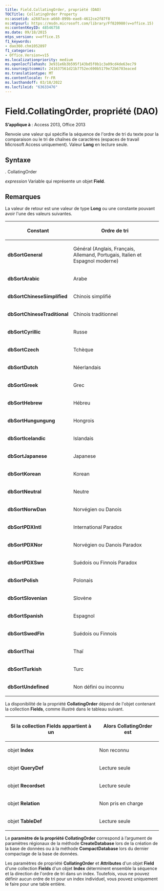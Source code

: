 ```yaml
---
title: Field.CollatingOrder, propriété (DAO)
TOCTitle: CollatingOrder Property
ms:assetid: a2607ace-a660-899b-eae8-4612ce2f87f8
ms:mtpsurl: https://msdn.microsoft.com/library/Ff820980(v=office.15)
ms:contentKeyID: 48546758
ms.date: 09/18/2015
mtps_version: v=office.15
f1_keywords:
- dao360.chm1052897
f1_categories:
- Office.Version=v15
ms.localizationpriority: medium
ms.openlocfilehash: 3e931e6b3b595f143bd5f0b1c3a09cd4de63ec79
ms.sourcegitcommit: 241637561d21b7752ec690b5179e72b6703eaced
ms.translationtype: MT
ms.contentlocale: fr-FR
ms.lasthandoff: 03/18/2022
ms.locfileid: "63633476"
---
```

# <a name="fieldcollatingorder-property-dao"></a>Field.CollatingOrder, propriété (DAO)


**S’applique à** : Access 2013, Office 2013

Renvoie une valeur qui spécifie la séquence de l'ordre de tri du texte pour la comparaison ou le tri de chaînes de caractères (espaces de travail Microsoft Access uniquement). Valeur **Long** en lecture seule.

## <a name="syntax"></a>Syntaxe

*.* CollatingOrder

*expression* Variable qui représente un objet **Field**.

## <a name="remarks"></a>Remarques

La valeur de retour est une valeur de type **Long** ou une constante pouvant avoir l'une des valeurs suivantes.

<table>
<colgroup>
<col />
<col />
</colgroup>
<thead>
<tr class="header">
<th><p>Constant</p></th>
<th><p>Ordre de tri</p></th>
</tr>
</thead>
<tbody>
<tr class="odd">
<td><p><strong>dbSortGeneral</strong></p></td>
<td><p>Général (Anglais, Français, Allemand, Portugais, Italien et Espagnol moderne)</p></td>
</tr>
<tr class="even">
<td><p><strong>dbSortArabic</strong></p></td>
<td><p>Arabe</p></td>
</tr>
<tr class="odd">
<td><p><strong>dbSortChineseSimplified</strong></p></td>
<td><p>Chinois simplifié</p></td>
</tr>
<tr class="even">
<td><p><strong>dbSortChineseTraditional</strong></p></td>
<td><p>Chinois traditionnel</p></td>
</tr>
<tr class="odd">
<td><p><strong>dbSortCyrillic</strong></p></td>
<td><p>Russe</p></td>
</tr>
<tr class="even">
<td><p><strong>dbSortCzech</strong></p></td>
<td><p>Tchèque</p></td>
</tr>
<tr class="odd">
<td><p><strong>dbSortDutch</strong></p></td>
<td><p>Néerlandais</p></td>
</tr>
<tr class="even">
<td><p><strong>dbSortGreek</strong></p></td>
<td><p>Grec</p></td>
</tr>
<tr class="odd">
<td><p><strong>dbSortHebrew</strong></p></td>
<td><p>Hébreu</p></td>
</tr>
<tr class="even">
<td><p><strong>dbSortHungungung</strong></p></td>
<td><p>Hongrois</p></td>
</tr>
<tr class="odd">
<td><p><strong>dbSortIcelandic</strong></p></td>
<td><p>Islandais</p></td>
</tr>
<tr class="even">
<td><p><strong>dbSortJapanese</strong></p></td>
<td><p>Japanese</p></td>
</tr>
<tr class="odd">
<td><p><strong>dbSortKorean</strong></p></td>
<td><p>Korean</p></td>
</tr>
<tr class="even">
<td><p><strong>dbSortNeutral</strong></p></td>
<td><p>Neutre</p></td>
</tr>
<tr class="odd">
<td><p><strong>dbSortNorwDan</strong></p></td>
<td><p>Norvégien ou Danois</p></td>
</tr>
<tr class="even">
<td><p><strong>dbSortPDXIntl</strong></p></td>
<td><p>International Paradox</p></td>
</tr>
<tr class="odd">
<td><p><strong>dbSortPDXNor</strong></p></td>
<td><p>Norvégien ou Danois Paradox</p></td>
</tr>
<tr class="even">
<td><p><strong>dbSortPDXSwe</strong></p></td>
<td><p>Suédois ou Finnois Paradox</p></td>
</tr>
<tr class="odd">
<td><p><strong>dbSortPolish</strong></p></td>
<td><p>Polonais</p></td>
</tr>
<tr class="even">
<td><p><strong>dbSortSlovenian</strong></p></td>
<td><p>Slovène</p></td>
</tr>
<tr class="odd">
<td><p><strong>dbSortSpanish</strong></p></td>
<td><p>Espagnol</p></td>
</tr>
<tr class="even">
<td><p><strong>dbSortSwedFin</strong></p></td>
<td><p>Suédois ou Finnois</p></td>
</tr>
<tr class="odd">
<td><p><strong>dbSortThai</strong></p></td>
<td><p>Thaï</p></td>
</tr>
<tr class="even">
<td><p><strong>dbSortTurkish</strong></p></td>
<td><p>Turc</p></td>
</tr>
<tr class="odd">
<td><p><strong>dbSortUndefined</strong></p></td>
<td><p>Non défini ou inconnu</p></td>
</tr>
</tbody>
</table>


La disponibilité de la propriété **CollatingOrder** dépend de l'objet contenant la collection **Fields**, comme illustré dans le tableau suivant.

<table>
<colgroup>
<col />
<col />
</colgroup>
<thead>
<tr class="header">
<th><p>Si la collection Fields appartient à un</p></th>
<th><p>Alors CollatingOrder est</p></th>
</tr>
</thead>
<tbody>
<tr class="odd">
<td><p>objet <strong>Index</strong></p></td>
<td><p>Non reconnu</p></td>
</tr>
<tr class="even">
<td><p>objet <strong>QueryDef</strong></p></td>
<td><p>Lecture seule</p></td>
</tr>
<tr class="odd">
<td><p>objet <strong>Recordset</strong></p></td>
<td><p>Lecture seule</p></td>
</tr>
<tr class="even">
<td><p>objet <strong>Relation</strong></p></td>
<td><p>Non pris en charge</p></td>
</tr>
<tr class="odd">
<td><p>objet <strong>TableDef</strong></p></td>
<td><p>Lecture seule</p></td>
</tr>
</tbody>
</table>


Le **paramètre de la propriété CollatingOrder** correspond à l’argument de paramètres régionaux de la méthode **CreateDatabase** lors de la création de la base de données ou à la méthode **CompactDatabase** lors du dernier compactage de la base de données.

Les paramètres de propriété **CollatingOrder** et **Attributes** d'un objet **Field** d'une collection **Fields** d'un objet **Index** déterminent ensemble la séquence et la direction de l'ordre de tri dans un index. Toutefois, vous ne pouvez définir aucun ordre de tri pour un index individuel, vous pouvez uniquement le faire pour une table entière.

